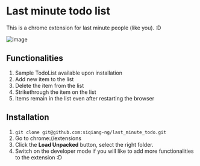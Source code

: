 # Last minute todo list 

This is a chrome extension for last minute people (like you). :D

![image](https://user-images.githubusercontent.com/65401005/148559438-2cb1c213-1ada-4561-8ae6-d1f1c57dfebb.png)

## Functionalities
1. Sample TodoList available upon installation
2. Add new item to the list
3. Delete the item from the list
4. Strikethrough the item on the list 
5. Items remain in the list even after restarting the browser

## Installation
1. `git clone git@github.com:siqiang-ng/last_minute_todo.git`
2. Go to chrome://extensions
3. Click the **Load Unpacked** button, select the right folder. 
4. Switch on the developer mode if you will like to add more functionalities to the extension :D
